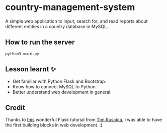 # country-management-system
A simple web application to input, search for, and read reports about different entities in a country database in MySQL.

## How to run the server
```
python3 main.py
```

## Lesson learnt ✨
- Get familiar with Python Flask and Bootstrap.
- Know how to connect MySQL to Python.
- Better understand web development in general.

## Credit
Thanks to [this](https://www.youtube.com/watch?v=dam0GPOAvVI) wonderful Flask tutorial from [Tim Ruscica](https://github.com/techwithtim), I was able to have the first building blocks in web development. :)